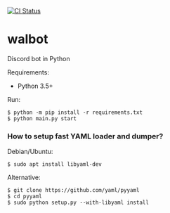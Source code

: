 [![CI Status](https://github.com/gooddoog/walbot/workflows/Lint/badge.svg)](https://github.com/gooddoog/walbot/actions)

# walbot
Discord bot in Python

Requirements:
- Python 3.5+

Run:
```shell
$ python -m pip install -r requirements.txt
$ python main.py start
```

### How to setup fast YAML loader and dumper?

Debian/Ubuntu:
```console
$ sudo apt install libyaml-dev
```
Alternative:
```console
$ git clone https://github.com/yaml/pyyaml
$ cd pyyaml
$ sudo python setup.py --with-libyaml install
```
